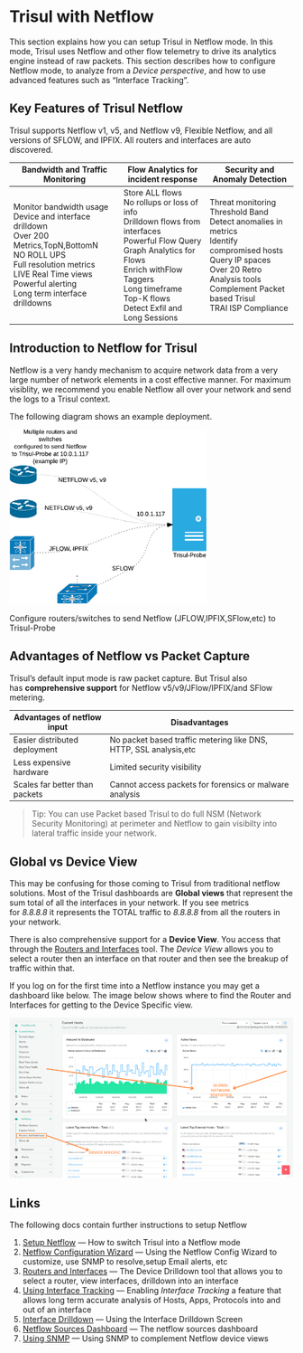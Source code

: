 # Trisul with Netflow

This section explains how you can setup Trisul in Netflow mode. In this mode, Trisul uses Netflow and other flow telemetry to drive its analytics engine instead of raw packets. This section describes how to configure Netflow mode, to analyze from a *Device perspective*, and how to use advanced features such as “Interface Tracking”.

## Key Features of Trisul Netflow

Trisul supports Netflow v1, v5, and Netflow v9, Flexible Netflow, and all versions of SFLOW, and IPFIX. All routers and interfaces are auto discovered.

| Bandwidth and Traffic Monitoring                                                                                                                                                                                                         | Flow Analytics for incident response                                                                                                                                                                                                                 | Security and Anomaly Detection                                                                                                                                                                                                    |
| ---------------------------------------------------------------------------------------------------------------------------------------------------------------------------------------------------------------------------------------- | ---------------------------------------------------------------------------------------------------------------------------------------------------------------------------------------------------------------------------------------------------- | --------------------------------------------------------------------------------------------------------------------------------------------------------------------------------------------------------------------------------- |
| Monitor bandwidth usage<br/>  Device and interface drilldown<br/>  Over 200 Metrics,TopN,BottomN<br/>  NO ROLL UPS<br/>  Full resolution metrics<br/>  LIVE Real Time views<br/>  Powerful alerting<br/>  Long term interface drilldowns | Store ALL flows<br/>  No rollups or loss of info<br/>  Drilldown flows from interfaces<br/>  Powerful Flow Query<br/>  Graph Analytics for Flows<br/>  Enrich withFlow Taggers<br/>  Long timeframe Top-K flows<br/>  Detect Exfil and Long Sessions | Threat monitoring<br/>  Threshold Band<br/>  Detect anomalies in metrics<br/>  Identify compromised hosts<br/>  Query IP spaces<br/>  Over 20 Retro Analysis tools<br/>  Complement Packet based Trisul<br/>  TRAI ISP Compliance |

## Introduction to Netflow for Trisul

Netflow is a very handy mechanism to acquire network data from a very large number of network elements in a cost effective manner. For maximum visiblity, we recommend you enable Netflow all over your network and send the logs to a Trisul context.

The following diagram shows an example deployment.

![](images/netflow.png)

Configure routers/switches to send Netflow (JFLOW,IPFIX,SFlow,etc) to Trisul-Probe

## Advantages of Netflow vs Packet Capture

Trisul’s default input mode is raw packet capture. But Trisul also has **comprehensive support** for Netflow v5/v9/JFlow/IPFIX/and SFlow metering.

| Advantages of netflow input    | Disadvantages                                                     |
| ------------------------------ | ----------------------------------------------------------------- |
| Easier distributed deployment  | No packet based traffic metering like DNS, HTTP, SSL analysis,etc |
| Less expensive hardware        | Limited security visibility                                       |
| Scales far better than packets | Cannot access packets for forensics or malware analysis           |

> Tip: You can use Packet based Trisul to do full NSM (Network Security Monitoring) at perimeter and Netflow to gain visibilty into lateral traffic inside your network.

## Global vs Device View

This may be confusing for those coming to Trisul from traditional netflow solutions. Most of the Trisul dashboards are **Global views** that represent the sum total of all the interfaces in your network. If you see metrics for *8.8.8.8* it represents the TOTAL traffic to *8.8.8.8* from all the routers in your network.

There is also comprehensive support for a **Device View**. You access that through the [Routers and Interfaces](https://trisul.org/docs/ug/netflow/routers_and_interfaces.html) tool. The *Device View* allows you to select a router then an interface on that router and then see the breakup of traffic within that.

If you log on for the first time into a Netflow instance you may get a dashboard like below. The image below shows where to find the Router and Interfaces for getting to the Device Specific view.

![](images/Current_host.png)

## Links

The following docs contain further instructions to setup Netflow

1. [Setup Netflow](https://trisul.org/docs/ug/netflow/netflow_setup.html) — How to switch Trisul into a Netflow mode
2. [Netflow Configuration Wizard](https://trisul.org/docs/ug/netflow/netflow_wizard.html) — Using the Netflow Config Wizard to customize, use SNMP to resolve,setup Email alerts, etc
3. [Routers and Interfaces](https://trisul.org/docs/ug/netflow/routers_and_interfaces.html) — The Device Drilldown tool that allows you to select a router, view interfaces, drilldown into an interface
4. [Using Interface Tracking](https://trisul.org/docs/ug/netflow/interface_tracker.html) — Enabling *Interface Tracking* a feature that allows long term accurate analysis of Hosts, Apps, Protocols into and out of an interface
5. [Interface Drilldown](https://trisul.org/docs/ug/netflow/drilldown.html) — Using the Interface Drilldown Screen
6. [Netflow Sources Dashboard](https://trisul.org/docs/ug/netflow/sources.html) — The netflow sources dashboard
7. [Using SNMP](https://trisul.org/docs/ug/netflow/snmp.html) — Using SNMP to complement Netflow device views
